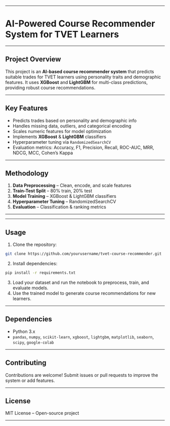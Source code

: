 
---

# **AI-Powered Course Recommender System for TVET Learners**

---

## **Project Overview**

This project is an **AI-based course recommender system** that predicts suitable trades for TVET learners using personality traits and demographic features. It uses **XGBoost** and **LightGBM** for multi-class predictions, providing robust course recommendations.

---

## **Key Features**

* Predicts trades based on personality and demographic info
* Handles missing data, outliers, and categorical encoding
* Scales numeric features for model optimization
* Implements **XGBoost** & **LightGBM** classifiers
* Hyperparameter tuning via `RandomizedSearchCV`
* Evaluation metrics: Accuracy, F1, Precision, Recall, ROC-AUC, MRR, NDCG, MCC, Cohen’s Kappa

---

## **Methodology**

1. **Data Preprocessing** – Clean, encode, and scale features
2. **Train-Test Split** – 80% train, 20% test
3. **Model Training** – XGBoost & LightGBM classifiers
4. **Hyperparameter Tuning** – RandomizedSearchCV
5. **Evaluation** – Classification & ranking metrics

---

---

## **Usage**

1. Clone the repository:

```bash
git clone https://github.com/yourusername/tvet-course-recommender.git
```

2. Install dependencies:

```bash
pip install -r requirements.txt
```

3. Load your dataset and run the notebook to preprocess, train, and evaluate models.
4. Use the trained model to generate course recommendations for new learners.

---

## **Dependencies**

* Python 3.x
* `pandas`, `numpy`, `scikit-learn`, `xgboost`, `lightgbm`, `matplotlib`, `seaborn`, `scipy`, `google-colab`

---

## **Contributing**

Contributions are welcome! Submit issues or pull requests to improve the system or add features.

---

## **License**

MIT License – Open-source project

---

